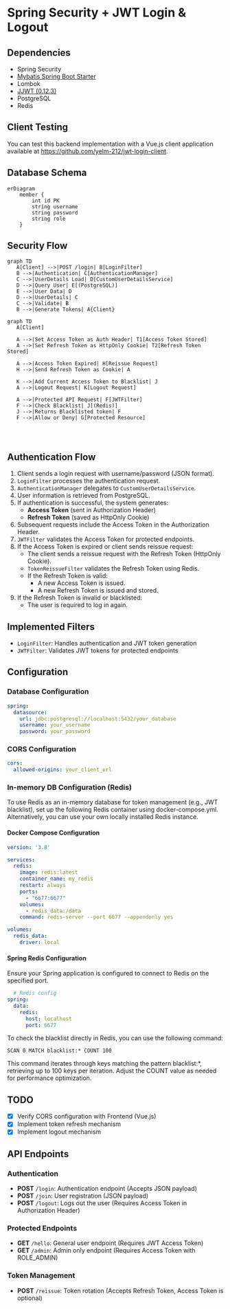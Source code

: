 # Spring Security + JWT Login & Logout

## Dependencies

- Spring Security
- [Mybatis Spring Boot Starter](https://mvnrepository.com/artifact/org.mybatis.spring.boot/mybatis-spring-boot-starter)
- Lombok
- [JJWT (0.12.3)](https://github.com/jwtk/jjwt)
- PostgreSQL
- Redis

## Client Testing

You can test this backend implementation with a Vue.js client application available at https://github.com/yelm-212/jwt-login-client.

## Database Schema

```mermaid
erDiagram
    member {
        int id PK
        string username
        string password
        string role
    }
```

## Security Flow

```mermaid
graph TD
   A[Client] -->|POST /login| B[LoginFilter]
   B -->|Authentication| C[AuthenticationManager]
   C -->|UserDetails Load| D[CustomUserDetailsService]
   D -->|Query User| E[(PostgreSQL)]
   E -->|User Data| D
   D -->|UserDetails| C
   C -->|Validate| B
   B -->|Generate Tokens| A{Client}
```

```mermaid
graph TD
   A[Client]

   A -->|Set Access Token as Auth Header| T1[Access Token Stored]
   A -->|Set Refresh Token as HttpOnly Cookie| T2[Refresh Token Stored]

   A -->|Access Token Expired| H[Reissue Request]
   H -->|Send Refresh Token as Cookie| A

   K -->|Add Current Access Token to Blacklist| J
   A -->|Logout Request| K[Logout Request]

   A -->|Protected API Request| F[JWTFilter]
   F -->|Check Blacklist| J[(Redis)]
   J -->|Returns Blacklisted token| F
   F -->|Allow or Deny| G[Protected Resource]




```

## Authentication Flow

1. Client sends a login request with username/password (JSON format).
2. `LoginFilter` processes the authentication request.
3. `AuthenticationManager` delegates to `CustomUserDetailsService`.
4. User information is retrieved from PostgreSQL.
5. If authentication is successful, the system generates:
    - **Access Token** (sent in Authorization Header)
    - **Refresh Token** (saved as HttpOnly Cookie)
6. Subsequent requests include the Access Token in the Authorization Header.
7. `JWTFilter` validates the Access Token for protected endpoints.
8. If the Access Token is expired or client sends reissue request:
    - The client sends a reissue request with the Refresh Token (HttpOnly Cookie).
    - `TokenReissueFilter` validates the Refresh Token using Redis.
    - If the Refresh Token is valid:
        - A new Access Token is issued.
        - A new Refresh Token is issued and stored.
9. If the Refresh Token is invalid or blacklisted:
   - The user is required to log in again.


## Implemented Filters

- `LoginFilter`: Handles authentication and JWT token generation
- `JWTFilter`: Validates JWT tokens for protected endpoints

## Configuration

### Database Configuration
```yaml
spring:
  datasource:
    url: jdbc:postgresql://localhost:5432/your_database
    username: your_username
    password: your_password
```

### CORS Configuration
```yaml
cors:
  allowed-origins: your_client_url
```

### In-memory DB Configuration (Redis)

To use Redis as an in-memory database for token management (e.g., JWT blacklist), set up the following Redis container using docker-compose.yml.
Alternatively, you can use your own locally installed Redis instance.

#### Docker Compose Configuration
```yaml
version: '3.8'

services:
  redis:
    image: redis:latest
    container_name: my_redis
    restart: always
    ports:
      - "6677:6677"
    volumes:
      - redis_data:/data
    command: redis-server --port 6677 --appendonly yes

volumes:
  redis_data:
    driver: local
```

#### Spring Redis Configuration

Ensure your Spring application is configured to connect to Redis on the specified port.

```yml
  # Redis config
spring:
  data:
    redis:
      host: localhost
      port: 6677
```

To check the blacklist directly in Redis, you can use the following command:

```redis
SCAN 0 MATCH blacklist:* COUNT 100
```
This command iterates through keys matching the pattern blacklist:*, retrieving up to 100 keys per iteration. Adjust the COUNT value as needed for performance optimization.

## TODO

- [x] Verify CORS configuration with Frontend (Vue.js)
- [x] Implement token refresh mechanism
- [x] Implement logout mechanism

## API Endpoints

### Authentication
- **POST** `/login`: Authentication endpoint (Accepts JSON payload)
- **POST** `/join`: User registration (JSON payload)
- **POST** `/logout`: Logs out the user (Requires Access Token in Authorization Header)

### Protected Endpoints
- **GET** `/hello`: General user endpoint (Requires JWT Access Token)
- **GET** `/admin`: Admin only endpoint (Requires Access Token with ROLE_ADMIN)

### Token Management
- **POST** `/reissue`: Token rotation (Accepts Refresh Token, Access Token is optional)

